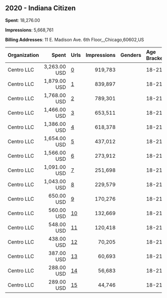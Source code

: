## 2020 - Indiana Citizen 
**Spent**: 18,276.00

**Impressions**: 5,668,761

**Billing Addresses**: 11 E. Madison Ave. 6th Floor,,,Chicago,60602,US

|Organization|Spent|Urls|Impressions|Genders|Age Brackets|Country Codes|
|:---|---:|:---|---:|:---|:---|:---|
|Centro LLC|3,263.00 USD|[0](https://www.snap.com/political-ads/asset/4006236cc8c85292203eb9c61142aa08325f21e5398f356cb5dfd0cb9a4eb8d8?mediaType=mp4)|919,783||18-21|united states|
|Centro LLC|1,879.00 USD|[1](https://www.snap.com/political-ads/asset/949298b10d3ddfce6511f0067c90ddf7df2d127e33ecbc6dd60540880b88ac8f?mediaType=mp4)|839,897||18-21|united states|
|Centro LLC|1,768.00 USD|[2](https://www.snap.com/political-ads/asset/34885b32677fa6509f6d315a074e7a031b9a8f8eaa16a234a7304be41af908cc?mediaType=mp4)|789,301||18-21|united states|
|Centro LLC|1,466.00 USD|[3](https://www.snap.com/political-ads/asset/796b357f4b10433239850b0a5629aaf74315f39ed393178d752ec7ac84e7537d?mediaType=mp4)|653,511||18-21|united states|
|Centro LLC|1,386.00 USD|[4](https://www.snap.com/political-ads/asset/d92fdd377c51c7551966763b978b5f3eb2d05fa16f31b8ebb8fe7b4a5866029f?mediaType=mp4)|618,378||18-21|united states|
|Centro LLC|1,654.00 USD|[5](https://www.snap.com/political-ads/asset/23763ce053ce648681ca3c7c3f828069c6448e2bacccc49692a8f8a67f2a22ab?mediaType=mp4)|437,012||18-21|united states|
|Centro LLC|1,566.00 USD|[6](https://www.snap.com/political-ads/asset/4006236cc8c85292203eb9c61142aa08325f21e5398f356cb5dfd0cb9a4eb8d8?mediaType=mp4)|273,912||18-21|united states|
|Centro LLC|1,091.00 USD|[7](https://www.snap.com/political-ads/asset/23763ce053ce648681ca3c7c3f828069c6448e2bacccc49692a8f8a67f2a22ab?mediaType=mp4)|251,698||18-21|united states|
|Centro LLC|1,043.00 USD|[8](https://www.snap.com/political-ads/asset/4006236cc8c85292203eb9c61142aa08325f21e5398f356cb5dfd0cb9a4eb8d8?mediaType=mp4)|229,579||18-21|united states|
|Centro LLC|650.00 USD|[9](https://www.snap.com/political-ads/asset/09e206bc290b1f2e43797c56f3643eff587510e93fdec057034d9e02ff75e710?mediaType=mp4)|170,276||18-21|united states|
|Centro LLC|560.00 USD|[10](https://www.snap.com/political-ads/asset/b5c2e743dc05eeb872e7da0e616bf4d0ebc5e8eecd52b23e219720e6baecd0a7?mediaType=mp4)|132,669||18-21|united states|
|Centro LLC|548.00 USD|[11](https://www.snap.com/political-ads/asset/09e206bc290b1f2e43797c56f3643eff587510e93fdec057034d9e02ff75e710?mediaType=mp4)|120,418||18-21|united states|
|Centro LLC|438.00 USD|[12](https://www.snap.com/political-ads/asset/23763ce053ce648681ca3c7c3f828069c6448e2bacccc49692a8f8a67f2a22ab?mediaType=mp4)|70,205||18-21|united states|
|Centro LLC|387.00 USD|[13](https://www.snap.com/political-ads/asset/09e206bc290b1f2e43797c56f3643eff587510e93fdec057034d9e02ff75e710?mediaType=mp4)|60,693||18-21|united states|
|Centro LLC|288.00 USD|[14](https://www.snap.com/political-ads/asset/b5c2e743dc05eeb872e7da0e616bf4d0ebc5e8eecd52b23e219720e6baecd0a7?mediaType=mp4)|56,683||18-21|united states|
|Centro LLC|289.00 USD|[15](https://www.snap.com/political-ads/asset/b5c2e743dc05eeb872e7da0e616bf4d0ebc5e8eecd52b23e219720e6baecd0a7?mediaType=mp4)|44,746||18-21|united states|
